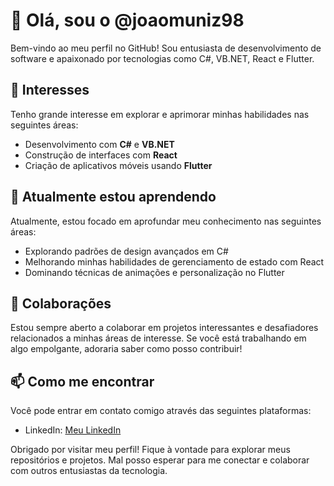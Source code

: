 # 👋 Olá, sou o @joaomuniz98

Bem-vindo ao meu perfil no GitHub! Sou entusiasta de desenvolvimento de software e apaixonado por tecnologias como C#, VB.NET, React e Flutter.

## 👀 Interesses

Tenho grande interesse em explorar e aprimorar minhas habilidades nas seguintes áreas:

- Desenvolvimento com **C#** e **VB.NET**
- Construção de interfaces com **React**
- Criação de aplicativos móveis usando **Flutter**

## 🌱 Atualmente estou aprendendo

Atualmente, estou focado em aprofundar meu conhecimento nas seguintes áreas:

- Explorando padrões de design avançados em C#
- Melhorando minhas habilidades de gerenciamento de estado com React
- Dominando técnicas de animações e personalização no Flutter

## 💞️ Colaborações

Estou sempre aberto a colaborar em projetos interessantes e desafiadores relacionados a minhas áreas de interesse. Se você está trabalhando em algo empolgante, adoraria saber como posso contribuir!

## 📫 Como me encontrar

Você pode entrar em contato comigo através das seguintes plataformas:

- LinkedIn: [Meu LinkedIn](https://www.linkedin.com/in/joaoalvesmz/)

Obrigado por visitar meu perfil! Fique à vontade para explorar meus repositórios e projetos. Mal posso esperar para me conectar e colaborar com outros entusiastas da tecnologia.
